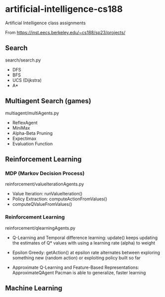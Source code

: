# artificial-intelligence-cs188
Artificial Intelligence class assignments

From https://inst.eecs.berkeley.edu/~cs188/sp23/projects/ 

## Search
search/search.py

- DFS
- BFS
- UCS (Dijkstra)
- A*

##  Multiagent Search (games)
multiagent/multiAgents.py

- ReflexAgent
- MiniMax
- Alpha-Beta Pruning
- Expectimax
- Evaluation Function

## Reinforcement Learning

### MDP (Markov Decision Process)
reinforcement/valueIterationAgents.py

- Value Iteration: runValueIteration() 
- Policy Extraction: computeActionFromValues()
- computeQValueFromValues()

### Reinforcement Learning
reinforcement/qlearningAgents.py

- Q-Learning and Temporal difference learning: update()
    keeps updating the estimates of Q* values with using a learning rate (alpha) to weight

- Epsilon Greedy: getAction()
    at epsilon rate alternates between exploring something new (random action) or exploiting policy built so far

- Approximate Q-Learning and Feature-Based Representations: ApproximateQAgent
    Pacman is able to generalize, faster learning


## Machine Learning